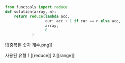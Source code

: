 ```python
from functools import reduce
def solution(array, n):
    return reduce(lambda acc,
                  cur: acc + 1 if cur == n else acc,
                  array,
                  0
		    )

```

![[중복된 숫자 개수.png]]

사용된 유형
1.[[reduce]]
2.[[range]]
